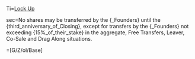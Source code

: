 Ti=<a href="https://thegalionproject.com/term-sheet#part-lock-up">Lock Up</a>


sec=No shares may be transferred by the {_Founders} until the {third_anniversary_of_Closing}, except for transfers by the {_Founders} not exceeding {15%_of_their_stake} in the aggregate, Free Transfers, Leaver, Co-Sale and Drag Along situations.

=[G/Z/ol/Base]

